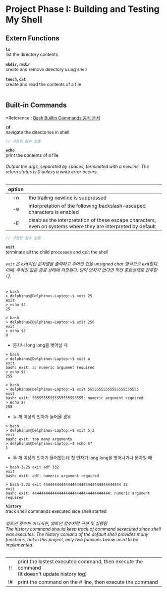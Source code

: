 # Project Phase I: Building and Testing My Shell  

## Extern Functions

**`ls`**  
list the directory contents  

**`mkdir`, `rmdir`**  
create and remove directory using shell  

**`touch`, `cat`**  
create and read the contents of a file  
<br>

## Built-in Commands
*Reference : [Bash Builtin Commands 공식 문서](https://www.gnu.org/software/bash/manual/html_node/Bash-Builtins.html)

**`cd`**  
navigate the directories in shell  

```c
// 구현한 함수 설명
```

**`echo`**  
print the contents of a file  
###### Output the args, separated by spaces, terminated with a newline. The return status is 0 unless a write error occurs.
|option||
|:---:|:---|
|-n|the trailing newline is suppressed|
|-e|interpretation of the following backslash-escaped characters is enabled|
|-E|disables the interpretation of these escape characters, <br> even on systems where they are interpreted by default|

```c
// 구현한 함수 설명
```

**`exit`**  
terminate all the child processes and quit the shell  

###### `exit` 은 exit이란 문자열을 출력하고 주어진 값을 unsigned char 형식으로 exit한다. <br> 이때, 주어진 값은 종료 상태에 저장된다. 만약 인자가 없다면 직전 종료상태로 간주한다.

```shell
> bash
> delphinus@Delphinus-Laptop:~$ exit 25
exit
> echo $?
25
```

```shell
> bash
> delphinus@Delphinus-Laptop:~$ exit 256
exit
> echo $?
0
```

- 문자나 long long을 벗어날 때

```shell
> bash
> delphinus@Delphinus-Laptop:~$ exit a
exit
bash: exit: a: numeric argument required
> echo $?
255
``` 

```shell
> bash
> delphinus@Delphinus-Laptop:~$ exit 55555555555555555555555
exit
bash: exit: 55555555555555555555555: numeric argument required
> echo $?
255
```

- 두 개 이상의 인자가 들어올 경우

```shell
> bash
> delphinus@Delphinus-Laptop:~$ exit 5 2
exit
bash: exit: too many arguments
> delphinus@Delphinus-Laptop:~$ echo $?
1
```

- 두 개 이상의 인자가 들어왔는데 첫 인자가 long long을 벗어나거나 문자일 때

```shell
> bash-3.2$ exit adf 332
exit
bash: exit: adf: numeric argument required
```

```shell
> bash-3.2$ exit 44444444444444444444444444444444444 32
exit
bash: exit: 44444444444444444444444444444444444: numeric argument required
```

**`history`**  
track shell commands executed sice shell started  
###### 빌트인 함수는 아니지만, 빌트인 함수처럼 구현 및 실행됨 <br> The history command should keep track of command sexecuted since shell was executes. The history comand of the default shell provides many functions, but in this project, only two funcions below need to be implemented.
|||
|:---:|:---|
|!!|print the lastest executed command, then execute the command <br> (It doesn't update history log)|
|!#|print the command on the # line, then execute the command|
